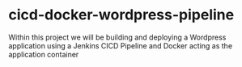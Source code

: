 # cicd-docker-wordpress-pipeline
Within this project we will be building and deploying a Wordpress application using a Jenkins CICD Pipeline and Docker acting as the application container 
